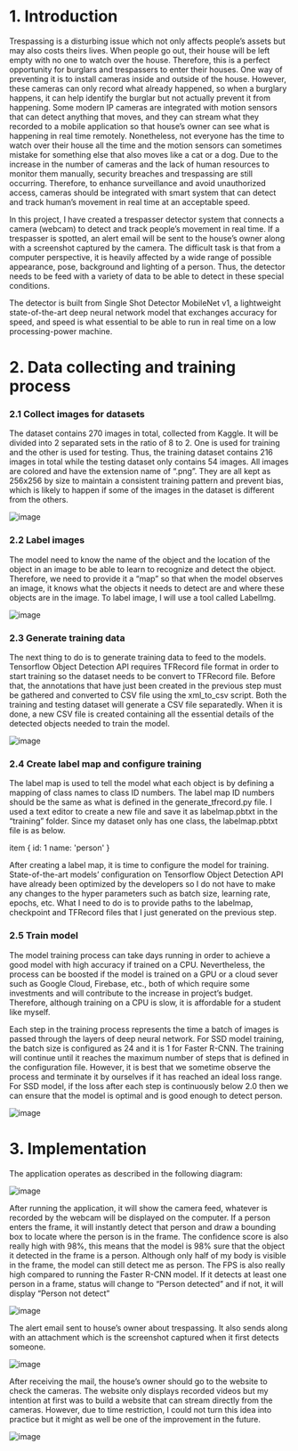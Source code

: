 # 1. Introduction
Trespassing is a disturbing issue which not only affects people’s assets but may also costs theirs lives. When people go out, their house will be left empty with no one to watch over the house. Therefore, this is a perfect opportunity for burglars and trespassers to enter their houses. One way of preventing it is to install cameras inside and outside of the house. However, these cameras can only record what already happened, so when a burglary happens, it can help identify the burglar but not actually prevent it from happening. Some modern IP cameras are integrated with motion sensors that can detect anything that moves, and they can stream what they recorded to a mobile application so that house’s owner can see what is happening in real time remotely. Nonetheless, not everyone has the time to watch over their house all the time and the motion sensors can sometimes mistake for something else that also moves like a cat or a dog. Due to the increase in the number of cameras and the lack of human resources to monitor them manually, security breaches and trespassing are still occurring. Therefore, to enhance surveillance and avoid unauthorized access, cameras should be integrated with smart system that can detect and track human’s movement in real time at an acceptable speed.  

In this project, I have created a trespasser detector system that connects a camera (webcam) to detect and track people’s movement in real time. If a trespasser is spotted, an alert email will be sent to the house’s owner along with a screenshot captured by the camera. The difficult task is that from a computer perspective, it is heavily affected by a wide range of possible appearance, pose, background and lighting of a person. Thus, the detector needs to be feed with a variety of data to be able to detect in these special conditions.  

The detector is built from Single Shot Detector MobileNet v1, a lightweight state-of-the-art deep neural network model that exchanges accuracy for speed, and speed is what essential to be able to run in real time on a low processing-power machine.  

# 2. Data collecting and training process

### 2.1 Collect images for datasets

The dataset contains 270 images in total, collected from Kaggle. It will be divided into 2 separated sets in the ratio of 8 to 2. One is used for training and the other is used for testing. Thus, the training dataset contains 216 images in total while the testing dataset only contains 54 images. All images are colored and have the extension name of “.png”. They are all kept as 256x256 by size to maintain a consistent training pattern and prevent bias, which is likely to happen if some of the images in the dataset is different from the others. 

![image](https://user-images.githubusercontent.com/46740045/121011502-e4ba6080-c7c0-11eb-9036-fd2f28da1733.png)

### 2.2 Label images

The model need to know the name of the object and the location of the object in an image to be able to learn to recognize and detect the object. Therefore, we need to provide it a “map” so that when the model observes an image, it knows what the objects it needs to detect are and where these objects are in the image. To label image, I will use a tool called LabelImg.  

![image](https://user-images.githubusercontent.com/46740045/121012198-aec9ac00-c7c1-11eb-9fa8-d68dc2e75fb1.png)

### 2.3 Generate training data

The next thing to do is to generate training data to feed to the models. Tensorflow Object Detection API requires TFRecord file format in order to start training so the dataset needs to be convert to TFRecord file. Before that, the annotations that have just been created in the previous step must be gathered and converted to CSV file using the xml_to_csv script. Both the training and testing dataset will generate a CSV file separatedly. When it is done, a new CSV file is created containing all the essential details of the detected objects needed to train the model.

![image](https://user-images.githubusercontent.com/46740045/121012473-f0f2ed80-c7c1-11eb-814c-d974cc8bcbf8.png)


### 2.4 Create label map and configure training

The label map is used to tell the model what each object is by defining a mapping of class names to class ID numbers. The label map ID numbers should be the same as what is defined in the generate_tfrecord.py file. I used a text editor to create a new file and save it as labelmap.pbtxt in the “training” folder. Since my dataset only has one class, the labelmap.pbtxt file is as below.

item {
  id: 1
  name: 'person'
}

After creating a label map, it is time to configure the model for training. State-of-the-art models’ configuration on Tensorflow Object Detection API have already been optimized by the developers so I do not have to make any changes to the hyper parameters such as batch size, learning rate, epochs, etc. What I need to do is to provide paths to the labelmap, checkpoint and TFRecord files that I just generated on the previous step.

### 2.5 Train model

The model training process can take days running in order to achieve a good model with high accuracy if trained on a CPU. Nevertheless, the process can be boosted if the model is trained on a GPU or a cloud sever such as Google Cloud, Firebase, etc., both of which require some investments and will contribute to the increase in project’s budget. Therefore, although training on a CPU is slow, it is affordable for a student like myself.

Each step in the training process represents the time a batch of images is passed through the layers of deep neural network. For SSD model training, the batch size is configured as 24 and it is 1 for Faster R-CNN. The training will continue until it reaches the maximum number of steps that is defined in the configuration file. However, it is best that we sometime observe the process and terminate it by ourselves if it has reached an ideal loss range. For SSD model, if the loss after each step is continuously below 2.0 then we can ensure that the model is optimal and is good enough to detect person.

![image](https://user-images.githubusercontent.com/46740045/121012676-2a2b5d80-c7c2-11eb-9b8a-3742d644fa05.png)


# 3. Implementation

The application operates as described in the following diagram: 

![image](https://user-images.githubusercontent.com/46740045/121009902-e6832480-c7be-11eb-8d11-e9dd6883bd64.png)

After running the application, it will show the camera feed, whatever is recorded by the webcam will be displayed on the computer. If a person enters the frame, it will instantly detect that person and draw a bounding box to locate where the person is in the frame. The confidence score is also really high with 98%, this means that the model is 98% sure that the object it detected in the frame is a person. Although only half of my body is visible in the frame, the model can still detect me as person. The FPS is also really high compared to running the Faster R-CNN model. If it detects at least one person in a frame, status will change to “Person detected” and if not, it will display “Person not detect”

![image](https://user-images.githubusercontent.com/46740045/121010553-c4d66d00-c7bf-11eb-925f-8f06493addee.png)

The alert email sent to house’s owner about trespassing. It also sends along with an attachment which is the screenshot captured when it first detects someone.

![image](https://user-images.githubusercontent.com/46740045/121010566-c9028a80-c7bf-11eb-931d-84baf51adcf3.png)

After receiving the mail, the house’s owner should go to the website to check the cameras. The website only displays recorded videos but my intention at first was to build a website that can stream directly from the cameras. However, due to time restriction, I could not turn this idea into practice but it might as well be one of the improvement in the future.

![image](https://user-images.githubusercontent.com/46740045/121010586-ce5fd500-c7bf-11eb-8ae1-2c392111f844.png)
